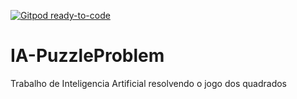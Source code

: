 [![Gitpod ready-to-code](https://img.shields.io/badge/Gitpod-ready--to--code-blue?logo=gitpod)](https://gitpod.io/#https://github.com/brunoslima/IA-PuzzleProblem)

# IA-PuzzleProblem
Trabalho de Inteligencia Artificial resolvendo o jogo dos quadrados

